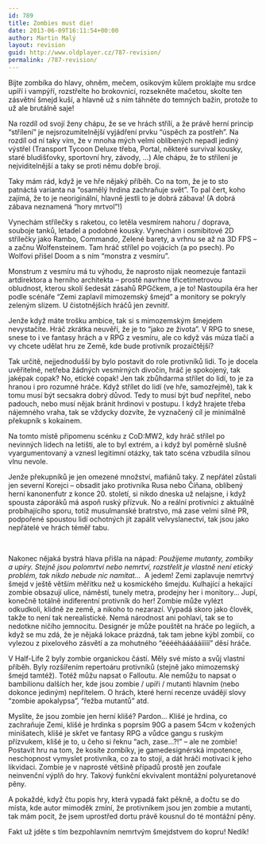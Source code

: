 ```yaml
---
id: 789
title: Zombies must die!
date: 2013-06-09T16:11:54+00:00
author: Martin Malý
layout: revision
guid: http://www.oldplayer.cz/787-revision/
permalink: /787-revision/
---
```

Bijte zombíka do hlavy, ohněm, mečem, osikovým kůlem proklajte mu srdce upíří i vampýří, rozstřelte ho brokovnicí, rozsekněte mačetou, skolte ten zásvětní šmejd kuší, a hlavně už s ním táhněte do temných bažin, protože to už ale brutálně saje!

<!--more-->

Na rozdíl od svojí ženy chápu, že se ve hrách střílí, a že právě herní princip &#8220;střílení&#8221; je nejsrozumitelnější vyjádření prvku &#8220;úspěch za postřeh&#8221;. Na rozdíl od ní taky vím, že v mnoha mých velmi oblíbených nepadl jediný výstřel (Transport Tycoon Deluxe třeba, Portal, některé survival kousky, staré bludišťovky, sportovní hry, závody, &#8230;) Ale chápu, že to střílení je nejviditelnější a taky se proti němu dobře brojí.

Taky mám rád, když je ve hře nějaký příběh. Co na tom, že je to sto patnáctá varianta na &#8220;osamělý hrdina zachraňuje svět&#8221;. To pal čert, koho zajímá, že to je neoriginální, hlavně jestli to je dobrá zábava! (A dobrá zábava neznamená &#8220;hory mrtvol&#8221;!)

Vynechám střílečky s raketou, co letěla vesmírem nahoru / doprava, souboje tanků, letadel a podobné kousky. Vynechám i osmibitové 2D střílečky jako Rambo, Commando, Zelené barety, a vrhnu se až na 3D FPS &#8211; a začnu Wolfensteinem. Tam hráč střílel po vojácích (a po psech). Po Wolfovi přišel Doom a s ním &#8220;monstra z vesmíru&#8221;.

Monstrum z vesmíru má tu výhodu, že naprosto nijak neomezuje fantazii artdirektora a herního architekta &#8211; prostě navrhne třicetimetrovou obludnost, kterou skolí šedesát zásahů RPGčkem, a je to! Nastoupila éra her podle scénáře &#8220;Zemi zaplavil mimozemský šmejd&#8221; a monitory se pokryly zeleným slizem. U čistotnějších hráčů jen zevnitř.

Jenže když máte trošku ambice, tak si s mimozemským šmejdem nevystačíte. Hráč zkrátka neuvěří, že je to &#8220;jako ze života&#8221;. V RPG to snese, snese to i ve fantasy hrách a v RPG z vesmíru, ale co když vás múza tlačí a vy chcete udělat hru ze Země, kde bude protivník prozaičtější?

Tak určitě, nejjednodušší by bylo postavit do role protivníků lidi. To je docela uvěřitelné, netřeba žádných vesmírných divočin, hráč je spokojený, tak jaképak copak? No, etické copak! Jen tak zbůhdarma střílet do lidí, to je za hranou i pro rozumné hráče. Když střílet do lidí (ve hře, samozřejmě), tak k tomu musí být secsakra dobrý důvod. Tedy to musí být buď nepřítel, nebo padouch, nebo musí nějak bránit hrdinovi v postupu. I když hrajete třeba nájemného vraha, tak se vždycky dozvíte, že vyznačený cíl je minimálně překupník s kokainem.

Na tomto místě připomenu scénku z CoD:MW2, kdy hráč střílel po nevinných lidech na letišti, ale to byl extrém, a i když byl poměrně slušně vyargumentovaný a vznesl legitimní otázky, tak tato scéna vzbudila silnou vlnu nevole.

Jenže překupníků je jen omezené množství, mafiánů taky. Z nepřátel zůstali jen severní Korejci &#8211; obsadit jako protivníka Rusa nebo Číňana, oblíbený herní kanonenfutr z konce 20. století, si nikdo dneska už nelajsne, i když spousta záporáků má aspoň ruský přízvuk. No a reální protivníci z aktuálně probíhajícího sporu, totiž musulmanské bratrstvo, má zase velmi silné PR, podpořené spoustou lidí ochotných jít zapálit velvyslanectví, tak jsou jako nepřátelé ve hrách téměř tabu.

&nbsp;

Nakonec nějaká bystrá hlava přišla na nápad: _Použijeme mutanty, zombíky a upíry. Stejně jsou polomrtví nebo nemrtví, rozstřelit je vlastně není etický problém, tak nikdo nebude nic namítat&#8230;_  A jedem! Zemi zaplavuje nemrtvý šmejd v ještě větším měřítku než u kosmického šmejdu. Kulhající a hekající zombie obsazují ulice, náměstí, tunely metra, prodejny her i monitory&#8230; Jupí, konečně totálně indiferentní protivník do her! Zombie může vylézt odkudkoli, klidně ze země, a nikoho to nezarazí. Vypadá skoro jako člověk, takže to není tak nerealistické. Nemá národnost ani pohlaví, tak se to nedotkne ničího jemnocitu. Designér je může pouštět na hráče po legiích, a když se mu zdá, že je nějaká lokace prázdná, tak tam jebne kýbl zombií, co vylezou z pixelového zásvětí a za mohutného &#8220;ééééháááááííííí&#8221; děsí hráče.

V Half-Life 2 byly zombie organickou částí. Měly své místo a svůj vlastní příběh. Byly rozšířením repertoáru protivníků (stejně jako mimozemský šmejd tamtéž). Totéž můžu napsat o Falloutu. Ale nemůžu to napsat o bambilionu dalších her, kde jsou zombie / upíři / mutanti hlavním (nebo dokonce jediným) nepřítelem. O hrách, které herní recenze uvádějí slovy &#8220;zombie apokalypsa&#8221;, &#8220;řežba mutantů&#8221; atd.

Myslíte, že jsou zombie jen herní klišé? Pardon&#8230; Klišé je hrdina, co zachraňuje Zemi, klišé je hrdinka s poprsím 90G a pasem 54cm v kožených minišatech, klišé je skřet ve fantasy RPG a vůdce gangu s ruským přízvukem, klišé je to, u čeho si řeknu &#8220;ach, zase&#8230;?!&#8221; &#8211; ale ne zombie! Postavit hru na tom, že kosíte zombíky, je gamedesignérská impotence, neschopnost vymyslet protivníka, co za to stojí, a dát hráči motivaci k jeho likvidaci. Zombie je v naprosté většině případů prostě jen zoufale neinvenční výplň do hry. Takový funkční ekvivalent montážní polyuretanové pěny.

A pokaždé, když čtu popis hry, která vypadá fakt pěkně, a dočtu se do místa, kde autor mimoděk zmíní, že protivníkem jsou jen zombie a mutanti, tak mám pocit, že jsem uprostřed dortu právě kousnul do té montážní pěny.

Fakt už jděte s tím bezpohlavním nemrtvým šmejdstvem do kopru! Nedík!

<div id="google_plus_one">
  <g:plusone></g:plusone>
</div>

<div id="fb_send_like">
</div>